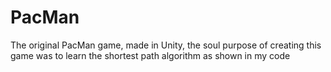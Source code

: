 # PacMan
The original PacMan game, made in Unity, the soul purpose of creating this game was to learn the shortest path algorithm as shown in my code
